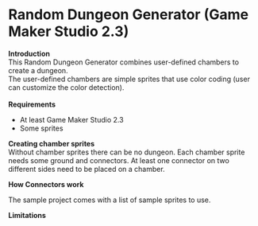 # Random Dungeon Generator (Game Maker Studio 2.3)

**Introduction** <br/>
This Random Dungeon Generator combines user-defined chambers to create a dungeon.<br/>
The user-defined chambers are simple sprites that use color coding (user can customize the color detection).<br/>
<br/>
**Requirements** <br/>
* At least Game Maker Studio 2.3
* Some sprites

**Creating chamber sprites** <br/>
Without chamber sprites there can be no dungeon. 
Each chamber sprite needs some ground and connectors. At least one connector on two different sides need to be placed on a chamber.

**How Connectors work** <br/>


The sample project comes with a list of sample sprites to use.

**Limitations** <br/>
